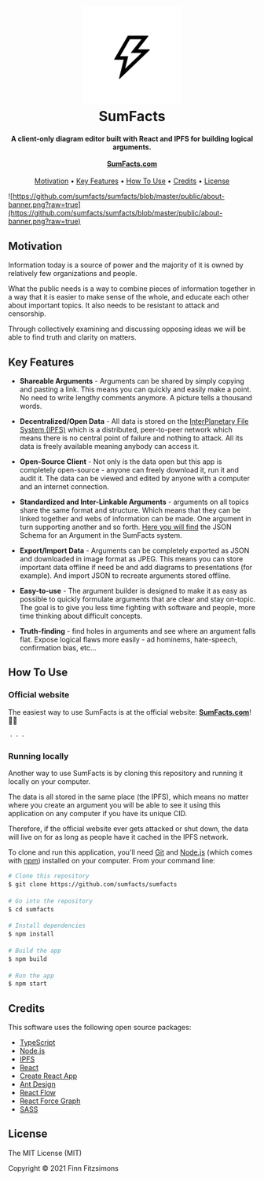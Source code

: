<h1 align="center">
  <br>
  <a href="https://sumfacts.com">
    <img src="https://github.com/sumfacts/sumfacts/blob/master/public/logo-large.png?raw=true" alt="SumFacts" width="200">
  </a>
  <br>
  SumFacts
  <br>
</h1>

<h4 align="center">A client-only diagram editor built with React and IPFS for building logical arguments.
  <br>
  <br>
  <a href="https://sumfacts.com">SumFacts.com</a>
</h4>

<p align="center">
</p>

<p align="center">
  <a href="#motivation">Motivation</a> •
  <a href="#key-features">Key Features</a> •
  <a href="#how-to-use">How To Use</a> •
  <a href="#credits">Credits</a> •
  <a href="#license">License</a>
</p>

![https://github.com/sumfacts/sumfacts/blob/master/public/about-banner.png?raw=true](https://github.com/sumfacts/sumfacts/blob/master/public/about-banner.png?raw=true)

## Motivation

Information today is a source of power and the majority of it is owned by relatively few organizations and people.

What the public needs is a way to combine pieces of information together in a way that it is easier to make sense of the whole, and educate each other about important topics. It also needs to be resistant to attack and censorship.

Through collectively examining and discussing opposing ideas we will be able to find truth and clarity on matters.

## Key Features

* __Shareable Arguments__ - Arguments can be shared by simply copying and pasting a link. This means you can quickly and easily make a point. No need to write lengthy comments anymore. A picture tells a thousand words.

* __Decentralized/Open Data__ - All data is stored on the [InterPlanetary File System (IPFS)](https://ipfs.io/) which is a distributed, peer-to-peer network which means there is no central point of failure and nothing to attack. All its data is freely available meaning anybody can access it.

* __Open-Source Client__ - Not only is the data open but this app is completely open-source - anyone can freely download it, run it and audit it. The data can be viewed and edited by anyone with a computer and an internet connection.

* __Standardized and Inter-Linkable Arguments__ - arguments on all topics share the same format and structure. Which means that they can be linked together and webs of information can be made. One argument in turn supporting another and so forth. [Here you will find](https://github.com/sumfacts/sumfacts/blob/master/src/schema/v1/argument.json) the JSON Schema for an Argument in the SumFacts system.

* __Export/Import Data__ - Arguments can be completely exported as JSON and downloaded in image format as JPEG. This means you can store important data offline if need be and add diagrams to presentations (for example). And import JSON to recreate arguments stored offline.

* __Easy-to-use__ - The argument builder is designed to make it as easy as possible to quickly formulate arguments that are clear and stay on-topic. The goal is to give you less time fighting with software and people, more time thinking about difficult concepts.

* __Truth-finding__ - find holes in arguments and see where an argument falls flat. Expose logical flaws more easily - ad hominems, hate-speech, confirmation bias, etc...


## How To Use

### Official website

The easiest way to use SumFacts is at the official website: **[SumFacts.com](https://sumfacts.com)**! 🤷‍♂️

&nbsp;&middot;&nbsp;&nbsp;&middot;&nbsp;&nbsp;&middot;&nbsp;

### Running locally

Another way to use SumFacts is by cloning this repository and running it locally on your computer.

The data is all stored in the same place (the IPFS), which means no matter where you create an argument you will be able to see it using this application on any computer if you have its unique CID.

Therefore, if the official website ever gets attacked or shut down, the data will live on for as long as people have it cached in the IPFS network.

To clone and run this application, you'll need [Git](https://git-scm.com) and [Node.js](https://nodejs.org/en/download/) (which comes with [npm](http://npmjs.com)) installed on your computer. From your command line:

```bash
# Clone this repository
$ git clone https://github.com/sumfacts/sumfacts

# Go into the repository
$ cd sumfacts

# Install dependencies
$ npm install

# Build the app
$ npm build

# Run the app
$ npm start
```

## Credits

This software uses the following open source packages:

<!-- - [Electron](http://electron.atom.io/) -->
- [TypeScript](https://www.typescriptlang.org/)
- [Node.js](https://nodejs.org/)
- [IPFS](https://ipfs.io/)
- [React](https://reactjs.org/)
- [Create React App](https://reactjs.org/docs/create-a-new-react-app.html)
- [Ant Design](https://ant.design/)
- [React Flow](https://reactflow.dev/)
- [React Force Graph](https://github.com/vasturiano/react-force-graph)
- [SASS](https://sass-lang.com/)

## License

The MIT License (MIT)

Copyright © 2021 Finn Fitzsimons
